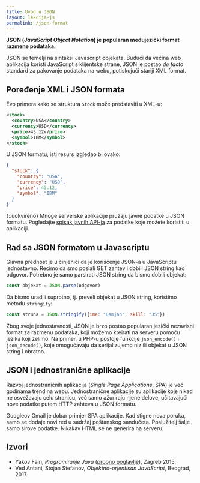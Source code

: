 ```yaml
---
title: Uvod u JSON
layout: lekcija-js
permalink: /json-format
---
```


<!-- ![](https://cdn-images-1.medium.com/max/800/1*BzD9VGIbTmQpANue7eC1Rw.png) -->

**JSON (*JavaScript Object Notation*) je popularan međujezički format razmene podataka.**

JSON se temelji na sintaksi Javascript objekata. Budući da većina web aplikacija koristi JavaScript s klijentske strane, JSON je postao *de facto* standard za pakovanje podataka na webu, potiskujući stariji XML format.

## Poređenje XML i JSON formata

Evo primera kako se struktura `Stock` može predstaviti u XML-u:

```xml
<stock>
  <country>USA</country>
  <currency>USD</currency>
  <price>43.12</price>
  <symbol>IBM</symbol>
</stock>
```

U JSON formatu, isti resurs izgledao bi ovako:

```json
{
  "stock": {
    "country": "USA",
    "currency": "USD",
    "price": 43.12,
    "symbol": "IBM"
  }
}
```

{:.uokvireno}
Mnoge serverske aplikacije pružaju javne podatke u JSON formatu. Pogledajte [spisak javnih API-ja](https://github.com/toddmotto/public-apis) za podatke koje možete koristiti u aplikaciji.

## Rad sa JSON formatom u Javascriptu

Glavna prednost je u činjenici da je korišćenje JSON-a u JavaScriptu jednostavno. Recimo da smo poslali GET zahtev i dobili JSON string kao odgovor. Potrebno je samo parsirati JSON string da bismo dobili objekat:

```js
const objekat = JSON.parse(odgovor)
```

Da bismo uradili suprotno, tj. preveli objekat u JSON string, kori­stimo metodu `stringify`:

```js
const struna = JSON.stringify({ime: "Damjan", skill: "JS"})
```

Zbog svoje jednostavnosti, JSON je brzo postao popularan jezički nezavisni format za razmenu podataka, koji možemo kreirati na serveru pomoću jezika koji želimo. Na primer, u PHP-u postoje funkcije `json_encode()` i `json_decode()`, koje omogućavaju da serijalizujemo niz ili objekat u JSON string i obratno.

## JSON i jednostranične aplikacije

Razvoj jednostraničnih aplikacija (*Single Page Applications*, SPA) je već godinama trend na webu. Jednostranične aplikacije su aplikacije koje nikad ne osvežavaju celu stranicu, već samo ažuriraju njene delove, učitavajući nove podatke putem HTTP zahteva u JSON formatu.

Googleov Gmail je dobar primjer SPA aplikacije. Kad stigne nova poruka, samo se dodaje novi red u sadržaj poštanskog sandučeta. Poslužitelj šalje samo sirove podatke. Nikakav HTML se ne generira na serveru.


## Izvori

- Yakov Fain, *Programiranje Java* ([probno poglavlje](https://www.knjizara.hr/detalji_proizvoda.d0d155cbd2ce41fab575d00763bbf669.programiranje-java.aspx)), Zagreb 2015.
- Ved Antani, Stojan Stefanov, *Objektno-orjentisan JavaScript*, Beograd, 2017.
